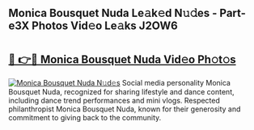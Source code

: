 ## Monica Bousquet Nuda Le𝚊k𝚎d N𝚞𝚍es - Part-e3X Photos Vid𝚎o Le𝚊ks J2OW6

# <h2><a href="http://fbd3891.evod.top/?m=Monica+Bousquet+Nuda">🔗 👉🔴 Monica Bousquet Nuda Vid𝚎o Ph𝚘t𝚘s</a></h2>

[![Monica Bousquet Nuda N𝚞d𝚎s](https://i.imgur.com/8V9OHl7.gif)](http://fbd3891.evod.top/?m=Monica+Bousquet+Nuda)
Social media personality Monica Bousquet Nuda, recognized for sharing lifestyle and dance content, including dance trend performances and mini vlogs. Respected philanthropist Monica Bousquet Nuda, known for their generosity and commitment to giving back to the community. 
